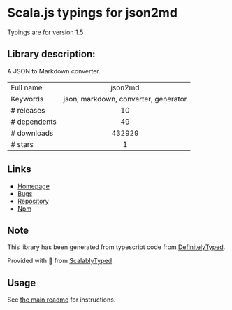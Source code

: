 
# Scala.js typings for json2md

Typings are for version 1.5

## Library description:
A JSON to Markdown converter.

|                    |                 |
| ------------------ | :-------------: |
| Full name          | json2md |
| Keywords           | json, markdown, converter, generator |
| # releases         | 10 |
| # dependents       | 49 |
| # downloads        | 432929 |
| # stars            | 1 |

## Links
- [Homepage](https://github.com/IonicaBizau/json2md#readme)
- [Bugs](https://github.com/IonicaBizau/json2md/issues)
- [Repository](https://github.com/IonicaBizau/json2md)
- [Npm](https://www.npmjs.com/package/json2md)
    


## Note
This library has been generated from typescript code from [DefinitelyTyped](https://definitelytyped.org).

Provided with :purple_heart: from [ScalablyTyped](https://github.com/oyvindberg/ScalablyTyped)

## Usage
See [the main readme](../../readme.md) for instructions.


